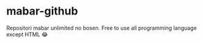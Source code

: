 # mabar-github
Repositori mabar unlimited no bosen.
Free to use all programming language except HTML 😂

